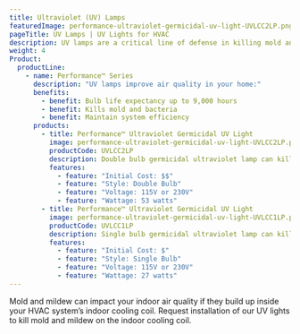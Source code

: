 ```yaml
---
title: Ultraviolet (UV) Lamps
featuredImage: performance-ultraviolet-germicidal-uv-light-UVLCC2LP.png
pageTitle: UV Lamps | UV Lights for HVAC
description: UV lamps are a critical line of defense in killing mold and mildew on the indoor coil that can enter the airstream.
weight: 4
Product:
  productLine:
    - name: Performance™ Series
      description: "UV lamps improve air quality in your home:"
      benefits:
        - benefit: Bulb life expectancy up to 9,000 hours
        - benefit: Kills mold and bacteria
        - benefit: Maintain system efficiency
      products:
        - title: Performance™ Ultraviolet Germicidal UV Light
          image: performance-ultraviolet-germicidal-uv-light-UVLCC2LP.png
          productCode: UVLCC2LP
          description: Double bulb germicidal ultraviolet lamp can kill mold and bacteria that may form on your indoor cooling coil.
          features:
            - feature: "Initial Cost: $$"
            - feature: "Style: Double Bulb"
            - feature: "Voltage: 115V or 230V"
            - feature: "Wattage: 53 watts"
        - title: Performance™ Ultraviolet Germicidal UV Light
          image: performance-ultraviolet-germicidal-uv-light-UVLCC1LP.png
          productCode: UVLCC1LP
          description: Single bulb germicidal ultraviolet lamp can kill mold and bacteria that may form on your indoor cooling coil.
          features:
            - feature: "Initial Cost: $"
            - feature: "Style: Single Bulb"
            - feature: "Voltage: 115V or 230V"
            - feature: "Wattage: 27 watts"
---
```


Mold and mildew can impact your indoor air quality if they build up inside your HVAC system’s indoor cooling coil. Request installation of our UV lights to kill mold and mildew on the indoor cooling coil.
